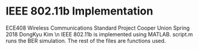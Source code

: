 # IEEE 802.11b Implementation
ECE408 Wireless Communications
Standard Project
Cooper Union Spring 2018
DongKyu Kim
\n
IEEE 802.11b is implemented using MATLAB.
script.m runs the BER simulation.
The rest of the files are functions used.

